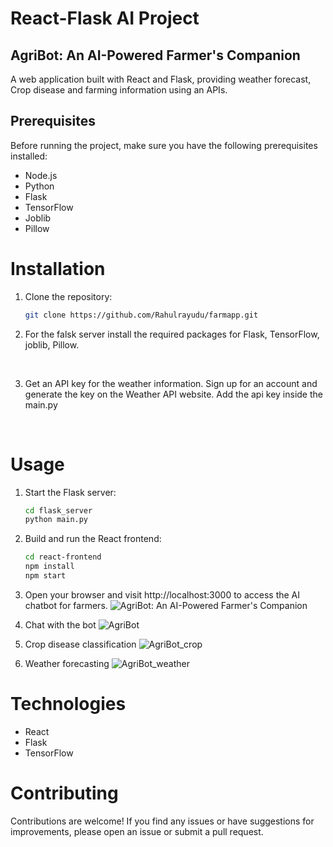 
# React-Flask AI Project

## AgriBot: An AI-Powered Farmer's Companion


A web application built with React and Flask, providing weather forecast, Crop disease and farming information using an APIs.

## Prerequisites

Before running the project, make sure you have the following prerequisites installed:

- Node.js
- Python
- Flask
- TensorFlow
- Joblib
- Pillow



# Installation

1. Clone the repository:

   ```bash
   git clone https://github.com/Rahulrayudu/farmapp.git
   ```

2. For the falsk server install the required packages for Flask, TensorFlow, joblib, Pillow. 
<br>

3. Get an API key for the weather information. Sign up for an account and generate the key on the Weather API website. Add the api key inside the main.py
<br>

# Usage
1. Start the Flask server:

   ```bash
   cd flask_server
   python main.py
   ```

2. Build and run the React frontend:
  
   ```bash
   cd react-frontend
   npm install
   npm start
   ```
3. Open your browser and visit http://localhost:3000 to access the AI chatbot for farmers.
   ![AgriBot: An AI-Powered Farmer's Companion](./web_images/home_page.png)

4. Chat with the bot
  ![AgriBot](./web_images/chat.png)

5. Crop disease classification
  ![AgriBot_crop](./web_images/crop.png)

6. Weather forecasting
 ![AgriBot_weather](./web_images/weather.png)

# Technologies
* React
* Flask
* TensorFlow


# Contributing
Contributions are welcome! If you find any issues or have suggestions for improvements, please open an issue or submit a pull request.


